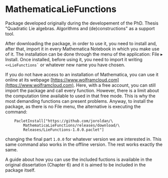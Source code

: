 # MathematicaLieFunctions
Package developed originally during the developement of the PhD. Thesis "Quadratic Lie algebras. Algorithms and (de)constructions" as a support tool.

After downloading the package, in order to use it, you need to install and, after that, import it in every Mathematica Notebook in which you make use of it. The installation can be done through the menu of the application: File $\blacktriangleright$ Install. Once installed, before using it, you need to import it writing `` <<LieFunctions` `` or whatever new name you have chosen.

If you do not have access to an installation of Mathematica, you can use it online at its webpage [https://www.wolframcloud.com](https://www.wolframcloud.com). Here, with a free account, you can still import the package and call every function. However, there is a limit about the computation time available to used in that free mode. This is why the most demanding functions can present problems. Anyway, to install the package, as there is no File menu, the alternative is executing the command:
```
	PacletInstall["https://github.com/joroldan/\
	    MathematicaLieFunctions/releases/download/\
	    Releases/LieFunctions-1.0.0.paclet"]
```
changing the final part `1.0.0` for whatever version we are interested in. This same command also works in the offline version. The rest works exactly the same.

A guide about how you can use the included fuctions is available in the original dissertation (Chapter 6) and it is aimed to be included in the package itself.
